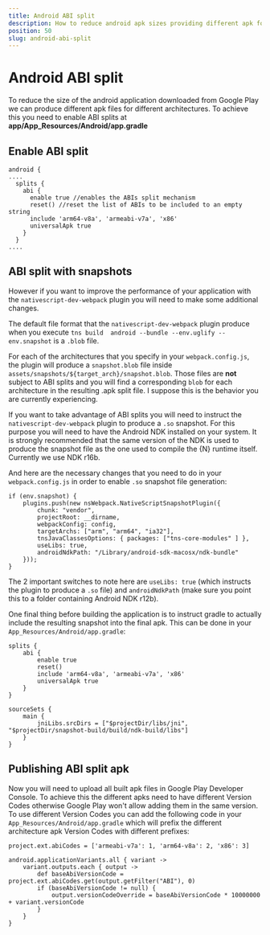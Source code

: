 ```yaml
---
title: Android ABI split
description: How to reduce android apk sizes providing different apk for different architectures.
position: 50
slug: android-abi-split
---
```


# Android ABI split

To reduce the size of the android application downloaded from Google Play we can produce different apk files for different architectures.
To achieve this you need to enable ABI splits at **app/App_Resources/Android/app.gradle**

## Enable ABI split
```
android {
....
  splits {
    abi {
      enable true //enables the ABIs split mechanism
      reset() //reset the list of ABIs to be included to an empty string
      include 'arm64-v8a', 'armeabi-v7a', 'x86'
      universalApk true
    }
  }
....
```

## ABI split with snapshots
However if you want to improve the performance of your application with the `nativescript-dev-webpack` plugin you will need to make some additional changes.

The default file format that the `nativescript-dev-webpack` plugin produce when you execute `tns build  android --bundle --env.uglify --env.snapshot` is a `.blob` file.

For each of the architectures that you specify in your `webpack.config.js`, the plugin will produce a `snapshot.blob` file inside `assets/snapshots/${target_arch}/snapshot.blob`. Those files are **not** subject to ABI splits and you will find a corresponding `blob` for each architecture in the resulting .apk split file. I suppose this is the behavior you are currently experiencing.

If you want to take advantage of ABI splits you will need to instruct the `nativescript-dev-webpack` plugin to produce a `.so` snapshot. For this purpose you will need to have the Android NDK installed on your system. It is strongly recommended that the same version of the NDK is used to produce the snapshot file as the one used to compile the {N} runtime itself. Currently we use NDK r16b.

And here are the necessary changes that you need to do in your `webpack.config.js` in order to enable `.so` snapshot file generation:

```
if (env.snapshot) {
    plugins.push(new nsWebpack.NativeScriptSnapshotPlugin({
        chunk: "vendor",
        projectRoot: __dirname,
        webpackConfig: config,
        targetArchs: ["arm", "arm64", "ia32"],
        tnsJavaClassesOptions: { packages: ["tns-core-modules" ] },
        useLibs: true,
        androidNdkPath: "/Library/android-sdk-macosx/ndk-bundle"
    }));
}
```

The 2 important switches to note here are `useLibs: true` (which instructs the plugin to produce a `.so` file) and `androidNdkPath` (make sure you point this to a folder containing Android NDK r12b).

One final thing before building the application is to instruct gradle to actually include the resulting snapshot into the final apk. This can be done in your `App_Resources/Android/app.gradle`:

```
splits {
    abi {
        enable true
        reset()
        include 'arm64-v8a', 'armeabi-v7a', 'x86'
        universalApk true
    }
}

sourceSets {
    main {
        jniLibs.srcDirs = ["$projectDir/libs/jni", "$projectDir/snapshot-build/build/ndk-build/libs"]
    }
}
```

## Publishing ABI split apk
Now you will need to upload all built apk files in Google Play Developer Console. To achieve this the different apks need to have different Version Codes otherwise Google Play won't allow adding them in the same version.
To use different Version Codes you can add the following code in your `App_Resources/Android/app.gradle` which will prefix the different architecture apk Version Codes with different prefixes:

```
project.ext.abiCodes = ['armeabi-v7a': 1, 'arm64-v8a': 2, 'x86': 3]

android.applicationVariants.all { variant ->
    variant.outputs.each { output ->
        def baseAbiVersionCode = project.ext.abiCodes.get(output.getFilter("ABI"), 0)
        if (baseAbiVersionCode != null) {
            output.versionCodeOverride = baseAbiVersionCode * 10000000 + variant.versionCode
        }
    }
}
```